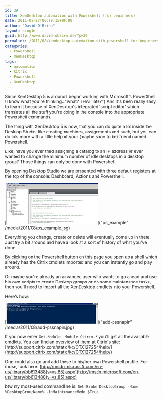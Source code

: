 ```yaml
---
id: 39
title: XenDesktop automation with Powershell (for beginners)
date: 2011-08-27T00:29:15+00:00
author: "David O'Brien"
layout: single
guid: http://www.david-obrien.de/?p=39
permalink: /2011/08/xendesktop-automation-with-powershell-for-beginners/
categories:
  - PowerShell
  - XenDesktop
tags:
  - automation
  - Citrix
  - Powershell
  - XenDesktop
---
```

Since XenDesktop 5 is around I began working with Microsoft's PowerShell (I know what you're thinking..."what? THAT late?") And it's been really easy to learn it because of XenDesktop's integrated 'script editor' which translates all the stuff you're doing in the console into the appropriate Powershell commands.

The thing with XenDesktop 5 is now, that you can do quite a lot inside the Desktop Studio, like creating machines, assignments and such, but you can do lots more with a little help of your (maybe soon to be) friend named Powershell.

Like, have you ever tried assigning a catalog to an IP address or ever wanted to change the minimum number of idle desktops in a desktop group? Those things can only be done with Powershell.

By opening Desktop Studio we are presented with three default registers at the top of the console: Dashboard, Actions and Powershell.

[<img class="img-responsive aligncenter size-medium wp-image-41" title="ps_example" src="/media/2011/08/ps_example-300x136.jpg" alt="" width="300" height="136" />]("ps_example" /media/2011/08/ps_example.jpg)

Everything you change, create or delete will eventually come up in there. Just try a bit around and have a look at a sort of history of what you've done.

By clicking on the Powershell button on this page you open up a shell which already has the Citrix cmdlets imported and you can instantly go and play around.

Or maybe you're already an advanced user who wants to go ahead and use his own scripts to create Desktop groups or do some maintenance tasks, then you'll need to import all the XenDesktop cmdlets into your Powershell.

Here's how:

[<img class="img-responsive aligncenter size-medium wp-image-45" title="add-pssnapin" src="/media/2011/08/add-pssnapin-300x68.jpg" alt="" width="300" height="68" />]("add-pssnapin" /media/2011/08/add-pssnapin.jpg)

If you now enter `Get-Module -Module Citrix.*` you'll get all the available cmdlets. You can find an overview of them at Citrix's site: [http://support.citrix.com/static/kc/CTX127254/help/](http://support.citrix.com/static/kc/CTX127254/help/)

One could also go and add these to his/her own Powershell profile. For those, look here: [http://msdn.microsoft.com/en-us/library/bb613488(v=vs.85).aspx](http://msdn.microsoft.com/en-us/library/bb613488(v=vs.85).aspx)

btw my most-used commandline is: `Set-BrokerDesktopGroup -Name %DesktopGroupName% -InMaintenanceMode $True`

